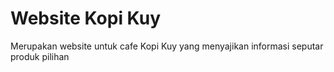 # Website Kopi Kuy
Merupakan website untuk cafe Kopi Kuy yang menyajikan informasi seputar produk pilihan